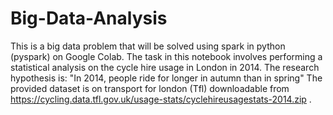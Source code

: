 # Big-Data-Analysis
This is a big data problem that will be solved using spark in python (pyspark) on Google Colab. The task in this notebook involves performing a statistical analysis on the cycle hire usage in London in 2014. The research hypothesis is: "In 2014, people ride for longer in autumn than in spring" The provided dataset is on transport for london (Tfl) downloadable from https://cycling.data.tfl.gov.uk/usage-stats/cyclehireusagestats-2014.zip .
